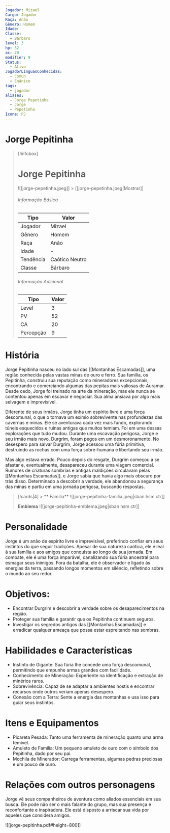 ```yaml
---
Jogador: Mizael
Cargo: Jogador
Raça: Anão
Gênero: Homem
Idade:
Classe:
  - Bárbaro
level: 3
hp: 52
ac: 20
modifier: 9
Status:
  - Ativo
JogadorLínguasConhecidas:
  - Comun
  - Enânico
tags:
  - jogador
aliases:
  - Jorge Pepetinha
  - Jorge
  - Pepetinha
Ícone: PJ
---
```


# Jorge Pepitinha

> [!infobox]
>
> # Jorge Pepitinha
>
> ![[jorge-pepetinha.jpeg]] > [[jorge-pepetinha.jpeg|Mostrar]]
>
> ###### Informação Básica
>
> | Tipo      | Valor          |
> | --------- | -------------- |
> | Jogador   | Mizael         |
> | Gênero    | Homem          |
> | Raça      | Anão           |
> | Idade     | -              |
> | Tendência | Caótico Neutro |
> | Classe    | Bárbaro        |
>
> ###### Informação Adicional
>
> | Tipo      | Valor |
> | --------- | ----- |
> | Level     | 3     |
> | PV        | 52    |
> | CA        | 20    |
> | Percepção | 9     |

# História

Jorge Pepitinha nasceu no lado sul das [[Montanhas Escamadas]], uma região conhecida pelas vastas minas de ouro e ferro. Sua família, os Pepitinha, construiu sua reputação como mineradores excepcionais, encontrando e comerciando algumas das pepitas mais valiosas de Auramar. Desde cedo, Jorge foi treinado na arte da mineração, mas ele nunca se contentou apenas em escavar e negociar. Sua alma ansiava por algo mais selvagem e imprevisível.

Diferente de seus irmãos, Jorge tinha um espírito livre e uma força descomunal, o que o tornava um exímio sobrevivente nas profundezas das cavernas e minas. Ele se aventurava cada vez mais fundo, explorando túneis esquecidos e ruínas antigas que muitos temiam. Foi em uma dessas explorações que tudo mudou. Durante uma escavação perigosa, Jorge e seu irmão mais novo, Durgrim, foram pegos em um desmoronamento. No desespero para salvar Durgrim, Jorge acessou uma fúria primitiva, destruindo as rochas com uma força sobre-humana e libertando seu irmão.

Mas algo estava errado. Pouco depois do resgate, Durgrim começou a se afastar e, eventualmente, desapareceu durante uma viagem comercial. Rumores de criaturas sombrias e antigas maldições circulavam pelas [[Montanhas Escamadas]], e Jorge sabia que havia algo mais obscuro por trás disso. Determinado a descobrir a verdade, ele abandonou a segurança das minas e partiu em uma jornada perigosa, buscando respostas.

> [!cards|4] > ** Família**
> ![[jorge-pepitinha-familia.jpeg|sban hsm ctr]]
>
> **Emblema**
> ![[jorge-pepitinha-emblema.jpeg|sban hsm ctr]]

# Personalidade

Jorge é um anão de espírito livre e imprevisível, preferindo confiar em seus instintos do que seguir tradições. Apesar de sua natureza caótica, ele é leal à sua família e aos amigos que conquista ao longo de sua jornada. Em combate, ele é uma força imparável, canalizando sua fúria ancestral para esmagar seus inimigos. Fora da batalha, ele é observador e ligado às energias da terra, passando longos momentos em silêncio, refletindo sobre o mundo ao seu redor.

# Objetivos:

- Encontrar Durgrim e descobrir a verdade sobre os desaparecimentos na região.
- Proteger sua família e garantir que os Pepitinha continuem seguros.
- Investigar os segredos antigos das [[Montanhas Escamadas]] e erradicar qualquer ameaça que possa estar espreitando nas sombras.

# Habilidades e Características

- Instinto de Gigante: Sua fúria lhe concede uma força descomunal, permitindo que empunhe armas grandes com facilidade.
- Conhecimento de Mineração: Experiente na identificação e extração de minérios raros.
- Sobrevivência: Capaz de se adaptar a ambientes hostis e encontrar recursos onde outros veriam apenas desespero.
- Conexão com a Terra: Sente a energia das montanhas e usa isso para guiar seus instintos.

# Itens e Equipamentos

- Picareta Pesada: Tanto uma ferramenta de mineração quanto uma arma temível.
- Amuleto de Família: Um pequeno amuleto de ouro com o símbolo dos Pepitinha, dado por seu pai.
- Mochila de Minerador: Carrega ferramentas, algumas pedras preciosas e um pouco de ouro.

# Relações com outros personagens

Jorge vê seus companheiros de aventura como aliados essenciais em sua busca. Ele pode não ser o mais falante do grupo, mas sua presença é reconfortante e inspiradora. Ele está disposto a arriscar sua vida por aqueles que considera amigos.

![[jorge-pepitinha.pdf#height=800]]
